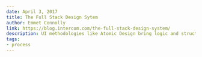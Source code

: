 ```yaml
---
date: April 3, 2017
title: The Full Stack Design Sytem
author: Emmet Connolly
link: https://blog.intercom.com/the-full-stack-design-system/
description: UI methodologies like Atomic Design bring logic and structure to individual screens. Now it’s time to extend that thinking to every aspect of your product.
tags:
- process
---
```


<!-- ARTICLE TAGS
================================
- animation
- code
- contribution
- design-tokens
- leadership
- patterns
- process
- sketch
================================ -->
